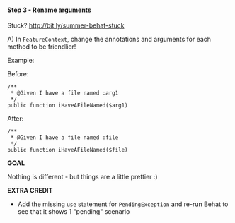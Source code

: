 #### Step 3 - Rename arguments
Stuck? http://bit.ly/summer-behat-stuck

A) In `FeatureContext`, change the annotations and arguments
for each method to be friendlier!

Example:

Before:

    /**
     * @Given I have a file named :arg1
     */
    public function iHaveAFileNamed($arg1)

After:

    /**
     * @Given I have a file named :file
     */
    public function iHaveAFileNamed($file)

**GOAL**

Nothing is different - but things are a little prettier :)

**EXTRA CREDIT**

* Add the missing `use` statement for `PendingException`
and re-run Behat to see that it shows 1 "pending" scenario
